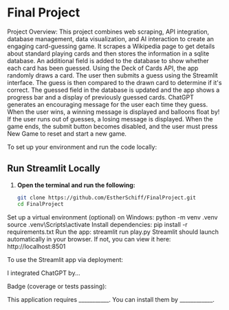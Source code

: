 # Final Project

Project Overview:
This project combines web scraping, API integration, database management, data visualization, and AI interaction to create an engaging card-guessing game. It scrapes a Wikipedia page to get details about standard playing cards and then stores the information in a sqlite database. An additional field is added to the database to show whether each card has been guessed. Using the Deck of Cards API, the app randomly draws a card. The user then submits a guess using the Streamlit interface. The guess is then compared to the drawn card to determine if it's correct. The guessed field in the database is updated and the app shows a progress bar and a display of previously guessed cards. ChatGPT generates an encouraging message for the user each time they guess. When the user wins, a winning message is displayed and balloons float by! If the user runs out of guesses, a losing message is displayed. When the game ends, the submit button becomes disabled, and the user must press New Game to reset and start a new game.

To set up your environment and run the code locally:

## Run Streamlit Locally
1. **Open the terminal and run the following:**
    ```bash
    git clone https://github.com/EstherSchiff/FinalProject.git
    cd FinalProject
    ```

Set up a virtual environment (optional) on Windows:
    python -m venv .venv
    source .venv\Scripts\activate
Install dependencies:
    pip install -r requirements.txt
Run the app:
    streamlit run play.py
Streamlit should launch automatically in your browser. If not, you can view it here: http://localhost:8501



To use the Streamlit app via deployment:

I integrated ChatGPT by...

Badge (coverage or tests passing):

This application requires ___________. You can install them by ____________.